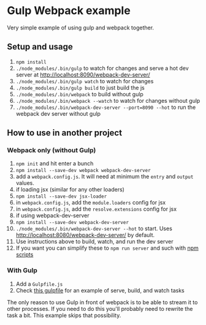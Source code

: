 # Gulp Webpack example
Very simple example of using gulp and webpack together.

## Setup and usage
1. `npm install`
2. `./node_modules/.bin/gulp` to watch for changes and serve a hot dev server at [http://localhost:8090/webpack-dev-server/](http://localhost:8090/webpack-dev-server/)
3. `./node_modules/.bin/gulp watch` to watch for changes
3. `./node_modules/.bin/gulp build` to just build the js
4. `./node_modules/.bin/webpack` to build without gulp
5. `./node_modules/.bin/webpack --watch` to watch for changes without gulp
6. `./node_modules/.bin/webpack-dev-server --port=8090 --hot` to run the webpack dev server without gulp

## How to use in another project

### Webpack only (without Gulp)
1. `npm init` and hit enter a bunch
2. `npm install --save-dev webpack webpack-dev-server`
3. add a `webpack.config.js`. It will need at minimum the `entry` and `output` values.
4. if loading jsx (similar for any other loaders)
 1. `npm install --save-dev jsx-loader`
 2. in `webpack.config.js`, add the  `module.loaders` config for jsx
 3. in `webpack.config.js`, add the  `resolve.extensions` config for jsx
5. if using webpack-dev-server
 1. `npm install --save-dev webpack-dev-server`
 2. `./node_modules/.bin/webpack-dev-server --hot` to start. Uses [http://localhost:8080/webpack-dev-server/](http://localhost:8080/webpack-dev-server/) by default.
6. Use instructions above to build, watch, and run the dev server
7. If you want you can simplify these to `npm run server` and such with [npm scripts](http://substack.net/task_automation_with_npm_run)

### With Gulp
1. Add a `Gulpfile.js`
2. Check [this gulpfile](https://github.com/mikedfunk/gulp-webpack-example/blob/master/Gulpfile.js) for an example of serve, build, and watch tasks

The only reason to use Gulp in front of webpack is to be able to stream it to other processes. If you need to do this you'll probably need to rewrite the task a bit. This example skips that possibility.
